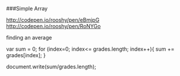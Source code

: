 ###Simple Array

http://codepen.io/rooshy/pen/eBmjpG
http://codepen.io/rooshy/pen/RoNYGo

finding an average

var sum = 0;
for (index=0; index<= grades.length; index++){
  sum += grades[index];
}

document.write(sum/grades.length);